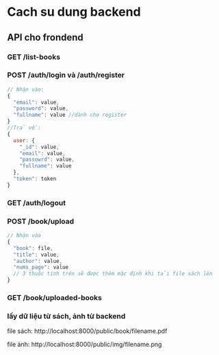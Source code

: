 # Cach su dung backend

## API cho frondend

### GET /list-books

### POST /auth/login và /auth/register

```javascript
// Nhận vào:
{
  "email": value,
  "password": value,
  "fullname": value //dành cho register
}
//Trả về:
{
  user: {
    "_id": value,
    "email": value,
    "passowrd": value,
    "fullname": value
  },
  "token": token
}
```

### GET /auth/logout

### POST /book/upload

```javascript
// Nhận vào
{
  "book": file,
  "title": value,
  "author": value,
  "nums_page": value
  // 3 thuộc tính trên sẽ được thêm mặc định khi tải file sách lên
}
```

### GET /book/uploaded-books

### lấy dữ liệu từ sách, ảnh từ backend

file sách:
http://localhost:8000/public/book/filename.pdf

file ảnh:
http://localhost:8000/public/img/filename.png

